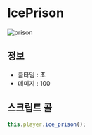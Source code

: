 IcePrison
====

![prison](pjc.luavis.kr/ice_prison.png)
<br>

정보
----
* 쿨타임 : 초
* 데미지 : 100

스크립트 콜
----
```js
this.player.ice_prison();
```
